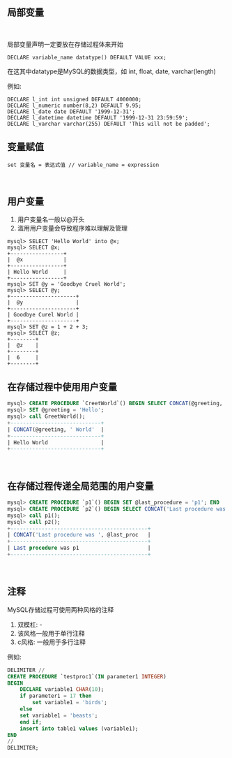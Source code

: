 
## 局部变量

<br/>

局部变量声明一定要放在存储过程体来开始

```shell
DECLARE variable_name datatype() DEFAULT VALUE xxx;
```

在这其中datatype是MySQL的数据类型，如 int, float, date, varchar(length)

例如:

```shell
DECLARE l_int int unsigned DEFAULT 4000000;
DECLARE l_numeric number(8,2) DEFAULT 9.95;
DECLARE l_date date DEFAULT '1999-12-31';
DECLARE l_datetime datetime DEFAULT '1999-12-31 23:59:59';
DECLARE l_varchar varchar(255) DEFAULT 'This will not be padded';
```

## 变量赋值

```shell
set 变量名 = 表达式值 // variable_name = expression
```

<br/>

## 用户变量

1) 用户变量名一般以@开头
2) 滥用用户变量会导致程序难以理解及管理

```shell
mysql> SELECT 'Hello World' into @x;
mysql> SELECT @x;
+-----------------+
|  @x             |
+-----------------+
| Hello World     |
+-----------------+
mysql> SET @y = 'Goodbye Cruel World';
mysql> SELECT @y;
+---------------------+
|  @y                 |
+---------------------+
| Goodbye Curel World |
+---------------------+
mysql> SET @z = 1 + 2 + 3;
mysql> SELECT @z;
+--------+
|  @z    |
+--------+
|  6     |
+--------+
```

## 在存储过程中使用用户变量

```sql
mysql> CREATE PROCEDURE `CreetWorld`() BEGIN SELECT CONCAT(@greeting, ' World'); END
mysql> SET @greeting = 'Hello';
mysql> call GreetWorld();
+-----------------------------+
| CONCAT(@greeting, ' World'  |
+-----------------------------+
| Hello World                 |
+-----------------------------+
```

<br/>

## 在存储过程传递全局范围的用户变量

```sql
mysql> CREATE PROCEDURE `p1`() BEGIN SET @last_procedure = 'p1'; END
mysql> CREATE PROCEDURE `p2`() BEGIN SELECT CONCAT('Last procedure was ', @last_procedure); END
mysql> call p1();
mysql> call p2();
+--------------------------------------------+
| CONCAT('Last procedure was ', @last_proc   |
+--------------------------------------------+
| Last procedure was p1                      |
+--------------------------------------------+
```

<br/>

## 注释

MySQL存储过程可使用两种风格的注释
1) 双模杠: -
2) 该风格一般用于单行注释
3) c风格: 一般用于多行注释

例如:

```sql
DELIMITER //
CREATE PROCEDURE `testproc1`(IN parameter1 INTEGER)
BEGIN	
    DECLARE variable1 CHAR(10);
    if parameter1 = 17 then 
        set variable1 = 'birds';
    else
	set variable1 = 'beasts';
    end if;
    insert into table1 values (variable1);
END
//
DELIMITER;
```

